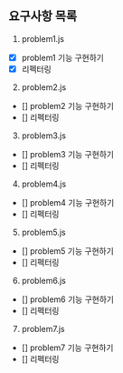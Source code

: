 ## 요구사항 목록

1. problem1.js

- [x] problem1 기능 구현하기
- [x] 리펙터링

2. problem2.js

- [] problem2 기능 구현하기
- [] 리펙터링

3. problem3.js

- [] problem3 기능 구현하기
- [] 리펙터링

4. problem4.js

- [] problem4 기능 구현하기
- [] 리펙터링

5. problem5.js

- [] problem5 기능 구현하기
- [] 리펙터링

6. problem6.js

- [] problem6 기능 구현하기
- [] 리펙터링

7. problem7.js

- [] problem7 기능 구현하기
- [] 리펙터링

